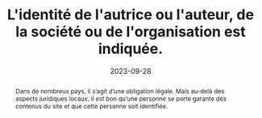 ---
title: L'identité de l'autrice ou l'auteur, de la société ou de l'organisation est indiquée.
abstract: Dans de nombreux pays, il s’agit d’une obligation légale. Mais au-delà des aspects juridiques locaux, il est bon qu’une personne se porte garante des contenus du site et que cette personne soit identifiée.
categories: 
    - "Identification"
agrege: O4096-E012
opquast: '4 096'
indiceebook: '12'
description: "Règle n° 012"
before: "011"
weight: "012"
after: "014"
actif: '1'
layout: rules
date: 2023-09-28
tags: 
    - "Juridique"
    - "Confiance"
objectif: 
    - "Permettre aux utilisateurs d’identifier sans ambiguïté un interlocuteur physique capable de répondre aux questions éventuelles sur les contenus proposés, ou d’assumer les responsabilités liées à ces contenus."
    - "Rassurer l'utilisateur en lui permettant d'identifier directement l'autrice ou l'auteur (au sens large)."
    - "Limiter les risques de défiance."
    - "Améliorer la prise en compte des contenus par les moteurs de recherche et outils d’indexation"
Meo: 
    - "Le nom et l'adresse de la maison d'édition est écrit dans une section identifiée"
    - "Le nom de la maison d'édition est indiqué dans le fichier OPF grace à l'élément dc:publisher"
    - "Le nom de la maison d'édition est indiqué dans la fiche ONIX"
Controle: 
    - ""
epubcheck: false
ace: false
humancheck: true
ReadiumGoToolkit: 
Source: 
    - "Opquast"
Referentiel: 
    - ""
steps: 
    - "Projet éditorial"
---